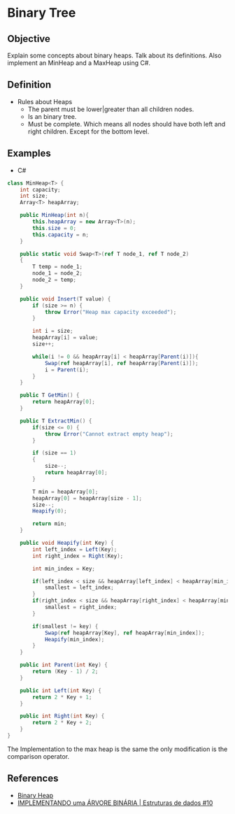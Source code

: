 # Binary Tree

## Objective
Explain some concepts about binary heaps. Talk about its definitions. Also implement an MinHeap and a MaxHeap using C#.


## Definition
- Rules about Heaps
    - The parent must be lower|greater than all children nodes.
    - Is an binary tree.
    - Must be complete. Which means all nodes should have both left and right children. Except for the bottom level.


## Examples
- C#

```c#
class MinHeap<T> {
    int capacity;
    int size;
    Array<T> heapArray;

    public MinHeap(int n){
        this.heapArray = new Array<T>(n);
        this.size = 0;
        this.capacity = n;
    }

    public static void Swap<T>(ref T node_1, ref T node_2)
    {
        T temp = node_1;
        node_1 = node_2;
        node_2 = temp;
    }

    public void Insert(T value) {
        if (size >= n) {
            throw Error("Heap max capacity exceeded");
        }

        int i = size;
        heapArray[i] = value;
        size++;

        while(i != 0 && heapArray[i] < heapArray[Parent(i)]){
            Swap(ref heapArray[i], ref heapArray[Parent(i)]);
            i = Parent(i);
        }
    }

    public T GetMin() {
        return heapArray[0];
    }

    public T ExtractMin() {
        if(size <= 0) {
            throw Error("Cannot extract empty heap");
        }

        if (size == 1)
        {
            size--;
            return heapArray[0];
        }

        T min = heapArray[0];
        heapArray[0] = heapArray[size - 1];
        size--;
        Heapify(0);

        return min;
    }

    public void Heapify(int Key) {
        int left_index = Left(Key);
        int right_index = Right(Key);

        int min_index = Key;

        if(left_index < size && heapArray[left_index] < heapArray[min_index]) {
            smallest = left_index;
        }
        if(right_index < size && heapArray[right_index] < heapArray[min_index]) {
            smallest = right_index;
        }

        if(smallest != key) {
            Swap(ref heapArray[Key], ref heapArray[min_index]);
            Heapify(min_index);
        }
    }

    public int Parent(int Key) {
        return (Key - 1) / 2;
    }

    public int Left(int Key) {
        return 2 * Key + 1;
    }

    public int Right(int Key) {
        return 2 * Key + 2;
    }
}
```

The Implementation to the max heap is the same the only modification is the comparison operator.

## References
- [Binary Heap](https://www.geeksforgeeks.org/binary-heap/)
- [IMPLEMENTANDO uma ÁRVORE BINÁRIA | Estruturas de dados #10](https://www.youtube.com/watch?v=6E169kShoNU)